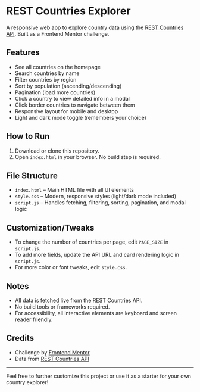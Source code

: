 # REST Countries Explorer

A responsive web app to explore country data using the [REST Countries API](https://restcountries.com/). Built as a Frontend Mentor challenge.

## Features
- See all countries on the homepage
- Search countries by name
- Filter countries by region
- Sort by population (ascending/descending)
- Pagination (load more countries)
- Click a country to view detailed info in a modal
- Click border countries to navigate between them
- Responsive layout for mobile and desktop
- Light and dark mode toggle (remembers your choice)

## How to Run
1. Download or clone this repository.
2. Open `index.html` in your browser. No build step is required.

## File Structure
- `index.html` – Main HTML file with all UI elements
- `style.css` – Modern, responsive styles (light/dark mode included)
- `script.js` – Handles fetching, filtering, sorting, pagination, and modal logic

## Customization/Tweaks
- To change the number of countries per page, edit `PAGE_SIZE` in `script.js`.
- To add more fields, update the API URL and card rendering logic in `script.js`.
- For more color or font tweaks, edit `style.css`.

## Notes
- All data is fetched live from the REST Countries API.
- No build tools or frameworks required.
- For accessibility, all interactive elements are keyboard and screen reader friendly.

## Credits
- Challenge by [Frontend Mentor](https://www.frontendmentor.io/)
- Data from [REST Countries API](https://restcountries.com/)

---
Feel free to further customize this project or use it as a starter for your own country explorer!
